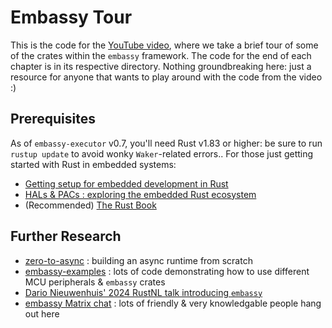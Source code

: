 # Embassy Tour

This is the code for the [YouTube video](https://youtu.be/pDd5mXBF4tY), where we take a brief tour of some of the crates within the `embassy` framework. The code for the end of each chapter is in its respective directory. Nothing groundbreaking here: just a resource for anyone that wants to play around with the code from the video :)

## Prerequisites

As of `embassy-executor` v0.7, you'll need Rust v1.83 or higher: be sure to run `rustup update` to avoid wonky `Waker`-related errors.. For those just getting started with Rust in embedded systems:
- [Getting setup for embedded development in Rust](https://youtu.be/TOAynddiu5M)
- [HALs & PACs : exploring the embedded Rust ecosystem](https://youtu.be/A9wvA_S6m7Y)
- (Recommended) [The Rust Book](https://doc.rust-lang.org/book/)

## Further Research

- [zero-to-async](https://youtu.be/wni5h5vIPhU) : building an async runtime from scratch
- [embassy-examples](https://github.com/embassy-rs/embassy/tree/main/examples) : lots of code demonstrating how to use different MCU peripherals & `embassy` crates
- [Dario Nieuwenhuis' 2024 RustNL talk introducing `embassy`](https://youtu.be/H7NtzyP9q8E)
- [embassy Matrix chat](https://matrix.to/#/#embassy-rs:matrix.org) : lots of friendly & very knowledgable people hang out here